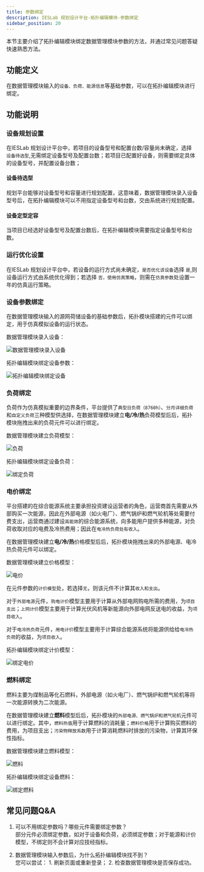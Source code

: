 ```yaml
---
title: 参数绑定
description: IESLab 规划设计平台-拓扑编辑模块-参数绑定
sidebar_position: 20
---
```


本节主要介绍了拓扑编辑模块绑定数据管理模块参数的方法，并通过常见问题答疑快速熟悉方法。

## 功能定义

在数据管理模块输入的`设备、负荷、能源信息`等基础参数，可以在拓扑编辑模块进行绑定。

## 功能说明

### 设备规划设置

在IESLab 规划设计平台中，若项目的设备型号和配置台数/容量尚未确定，选择 `设备待选型`,无需绑定设备型号及配置台数；若项目已配置好设备，则需要绑定具体的设备型号，并配置设备台数；

#### 设备待选型

规划平台能够对设备型号和容量进行规划配置，这意味着，数据管理模块录入设备型号后，在拓扑编辑模块可以不用指定设备型号和台数，交由系统进行规划配置。

#### 设备定型定容

当项目已经选好设备型号及配置台数后，在拓扑编辑模块需要指定设备型号和台数。

### 运行优化设置

在IESLab 规划设计平台中，若设备的运行方式尚未确定，`是否优化该设备`选择 `是`,则设备运行方式由系统优化得到；若选择 `否，使用仿真策略`，则需在`仿真参数`处设置一年的仿真运行策略。


### 设备参数绑定

在数据管理模块输入的源网荷储设备的基础参数后，拓扑模块搭建的元件可以绑定，用于仿真模拟设备的运行状态。

数据管理模块录入设备：

![数据管理模块录入设备](./device%20new.png "数据管理模块录入设备")

拓扑编辑模块绑定设备参数：

![拓扑编辑模块绑定设备](./device.png "拓扑编辑模块绑定设备")

### 负荷绑定

负荷作为仿真模拟重要的边界条件，平台提供了`典型日负荷（8760h）`、`分月详细负荷`和`自定义负荷`三种模型供选择，在数据管理模块建立**电/冷/热**负荷模型后后，拓扑模块拖拽出来的负荷元件可以进行绑定。

数据管理模块建立负荷模型：

![负荷](./loadnew.png "负荷")

拓扑编辑模块绑定设备负荷：

![绑定负荷](./load.png "绑定负荷")

### 电价绑定

平台搭建的在综合能源系统主要承担投资建设运营者的角色，运营商首先需要从外部购买一次能源，因此在外部电源（如火电厂）、燃气锅炉和燃气轮机等处需要付费支出，运营商通过建设`高能效`的综合能源系统，向多能用户提供多种能源，对负荷收取对应的电费及冷热费用；因此在`电冷热负荷处有收入`。


在数据管理模块建立**电/冷/热**价格模型后后，拓扑模块拖拽出来的外部电源、电冷热负荷元件可以绑定。

数据管理模块建立价格模型：

![电价](./typical-time.png "电价")

在元件参数的`计价模型`处，若选择`无`，则该元件不计算其`收入和支出`。

对于`外部电源`元件，`购电计价`模型主要用于计算从外部电网购电所需的费用，为`项目支出`；`上网计价`模型主要用于计算光伏风机等新能源向外部电网反送电的收益，为`项目收入`。

对于`电冷热负荷`元件，`用电计价`模型主要用于计算综合能源系统将能源供给给`电冷热负荷`的收益，为`项目收入`。

拓扑编辑模块绑定计价模型：

![绑定电价](./price.png "绑定电价")

### 燃料绑定

燃料主要为煤制品等化石燃料，外部电源（如火电厂）、燃气锅炉和燃气轮机等将一次能源转换为二次能源。

在数据管理模块建立**燃料**模型后后，拓扑模块的`外部电源、燃气锅炉和燃气轮机`元件可以进行绑定。其中，`燃料热值`用于计算燃料的消耗量；`燃料价格`用于计算购买燃料的费用，为项目支出；`污染物释放系数`用于计算消耗燃料时排放的污染物，计算其环保性指标。

数据管理模块建立燃料模型：

![燃料](./fuelnew.png "燃料")

拓扑编辑模块绑定设备燃料：

![绑定燃料](./fuel.png "绑定燃料")


## 常见问题Q&A

1. 可以不用绑定参数吗？哪些元件需要绑定参数？  
   部分元件必须绑定参数，如对于设备和负荷，必须绑定参数；对于能源和计价模型，不绑定则不会计算对应技经指标。

2. 数据管理模块输入参数后，为什么拓扑编辑模块找不到？  
   您可以尝试： 1. 刷新页面或重新登录； 2. 检查数据管理模块是否保存成功。